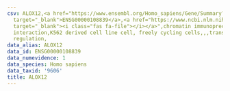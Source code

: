 ```yaml
---
csv: ALOX12,<a href="https://www.ensembl.org/Homo_sapiens/Gene/Summary?db=core;g=ENSG00000108839"
  target="_blank">ENSG00000108839</a>,<a href="https://www.ncbi.nlm.nih.gov/pubmed/23959860"
  target="_blank"><i class="fas fa-file"></i></a>",chromatin immunoprecipitation assay,direct
  interaction,K562 derived cell line cell, freely cycling cells,,,transcriptional
  regulation,
data_alias: ALOX12
data_id: ENSG00000108839
data_numevidence: 1
data_species: Homo sapiens
data_taxid: '9606'
title: ALOX12
---
```

